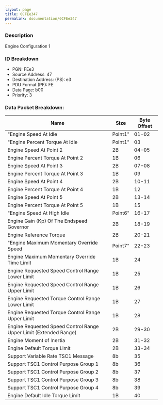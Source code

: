 ```yaml
---
layout: page
title: 0CFEe347
permalink: documentation/0CFEe347
---
```


### Description

Engine Configuration 1

### ID Breakdown
<ul>
 <li>PGN: FEe3</li>
 <li>Source Address: 47</li>
 <li>Destination Address: (PS): e3</li>
 <li>PDU Format (PF): FE</li>
 <li>Data Page: b00</li>
 <li>Priority: 3</li>
</ul>

### Data Packet Breakdown:

| Name | Size | Byte Offset |
| ---- | ---- | ----------- |
| "Engine Speed At Idle | Point1" | 01-02 |
| "Engine Percent Torque At Idle | Point1" | 03 |
| Engine Speed At Point 2 | 2B | 04-05 |
| Engine Percent Torque At Point 2 | 1B | 06 |
| Engine Speed At Point 3 | 2B | 07-08 |
| Engine Percent Torque At Point 3 | 1B | 09 |
| Engine Speed At Point 4 | 2B | 10-11 |
| Engine Percent Torque At Point 4 | 1B | 12 |
| Engine Speed At Point 5 | 2B | 13-14 |
| Engine Percent Torque At Point 5 | 1B | 15 |
| "Engine Speed At High Idle | Point6" | 16-17 |
| Engine Gain (Kp) Of The Endspeed Governor | 2B | 18-19 |
| Engine Reference Torque | 2B | 20-21 |
| "Engine Maximum Momentary Override Speed | Point7" | 22-23 |
| Engine Maximum Momentary Override Time Limit | 1B | 24 |
| Engine Requested Speed Control Range Lower Limit | 1B | 25 |
| Engine Requested Speed Control Range Upper Limit | 1B | 26 |
| Engine Requested Torque Control Range Lower Limit | 1B | 27 |
| Engine Requested Torque Control Range Upper Limit | 1B | 28 |
| Engine Requested Speed Control Range Upper Limit (Extended Range) | 2B | 29-30 |
| Engine Moment of Inertia | 2B | 31-32 |
| Engine Default Torque Limit | 2B | 33-34 |
| Support Variable Rate TSC1 Message | 8b | 35 |
| Support TSC1 Control Purpose Group 1 | 8b | 36 |
| Support TSC1 Control Purpose Group 2 | 8b | 37 |
| Support TSC1 Control Purpose Group 3 | 8b | 38 |
| Support TSC1 Control Purpose Group 4 | 8b | 39 |
| Engine Default Idle Torque Limit | 1B | 40 |
